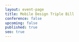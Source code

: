 ```yaml
---
layout: event-page
title: Mobile Design Triple Bill
conference: false
upcoming: false
published: true
seo: true
---
```




